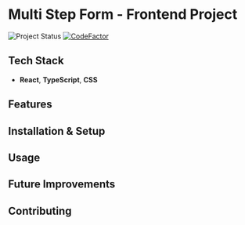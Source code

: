 # Multi Step Form - Frontend Project

![Project Status](https://img.shields.io/badge/Project%20Status-In%20Progress-orange?style=flat-square)
[![CodeFactor](https://www.codefactor.io/repository/github/lndbgaa/multi-step-form/badge)](https://www.codefactor.io/repository/github/lndbgaa/multi-step-form)

## Tech Stack

- **React**, **TypeScript**, **CSS**

## Features

## Installation & Setup

## Usage

## Future Improvements

## Contributing
